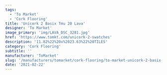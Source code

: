 ```yaml
---
tags:
  - 'To Market'
  - 'Cork Flooring'
title: 'Unicork 2 Basix Tmu 20 Lava'
designer: 'To Market'
image_primary: 'img/LAVA_DSC_3281.jpg'
href: 'https://www.tomkt.com/unicork-2-swatches'
description: '11.82%22%20x%2023.63%22%20TILES'
category: 'Cork Flooring'
subtitle: ''
manufacturer: 'ToMarket'
slug: '/manufacturers/tomarket/cork-flooring/to-market-unicork-2-basix-tmu-20-lava'
date: '2021-02-22'
---
```


